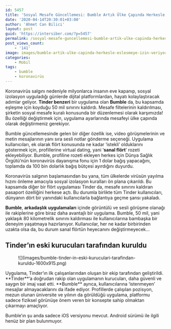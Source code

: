 ```yaml
---
id: 5457
title: 'Sosyal Mesafe Güncellemesi: Bumble Artık Ülke Çapında Herkesle Eşleşmeye İzin Veriyor'
date: '2020-04-14T20:30:01+03:00'
author: 'Ahmet Can Bilici'
layout: post
guid: 'https://intersiber.com/?p=5457'
permalink: /sosyal-mesafe-guncellemesi-bumble-artik-ulke-capinda-herkesle-eslesmeye-izin-veriyor/
post_views_count:
    - '141'
image: images/bumble-artik-ulke-capinda-herkesle-eslesmeye-izin-veriyor.png
categories:
    - Mobil
tags:
    - bumble
    - koronavirüs
---
```


Koronavirüs salgını nedeniyle milyonlarca insanın eve kapanıp, sosyal izolasyon uyguladığı günlerde dijital platformlardan, hayatı kolaylaştıracak adımlar geliyor. **Tinder benzeri** bir uygulama olan **Bumble** da, bu kapsamda eşleşme için koyduğu 50 mil sınırını kaldırdı. Mesafe filtelerinin kaldırılması, şirketin sosyal mesafe kuralı konusunda bir düzenlemesi olarak karşımızda! Bu özelliği değiştirmek için, uygulama ayarlarında mesafeyi ülke çapında olarak değiştirmeniz gerekiyor.

Bumble güncellemesinde gelen bir diğer özellik ise, video görüşmelerinin ve metin mesajlarının yanı sıra sesli notlar gönderme seçeneği. Uygulama kullanıcıları, ek olarak flört konusunda ne kadar ‘istekli’ olduklarını göstermek için, profillerine virtual dating, yani ‘**sanal flört**’ rozeti ekleyebiliyor. Bumble, profiline rozeti ekleyen herkes için Dünya Sağlık Örgütü’nün koronavirüs dayanışma fonu için 1 dolar bağış yapacağını, toplamda da 100 bin dolarlık bağış bütçesi ayırdığını duyurdu.

Koronavirüs salgının başlamasından bu yana, tüm ülkelerde virüsün yayılma hızını önleme amacıyla sosyal izolasyon kuralları ön plana çıkarıldı. Bu kapsamda diğer bir flört uygulaması Tinder da, mesafe sınırını kaldıran pasaport özelliğini herkese açtı. Bu durumla birlikte tüm Tinder kullanıcıları, dünyanın dört bir yanındaki kullanıcılarla bağlantıya geçme şansı yakaladı.

**Bumble**, **arkadaşlık** **uygulamaları** içinde görüntülü ve sesli görüşme olanağı ile rakiplerine göre biraz daha avantajlı bir uygulama. Bumble, 50 mil, yani yaklaşık 80 kilometrelik sınırını kaldırması ile kullanıcılarına bambaşka bir deneyim yaşatmaya hazırlanıyor. Kullanıcılar, her ne kadar birbirinden uzakta olsa da, bu durum sanal flörtün heyecanını değiştirmeyecek…

## Tinder’ın eski kurucuları tarafından kuruldu

<figure class="wp-block-image size-large">![](images/bumble-tinder-in-eski-kuruculari-tarafindan-kuruldu-1600x915.png)</figure>Uygulama, Tinder’ın ilk çalışanlarından oluşan bir ekip tarafından geliştirildi. **Tinder**’a doğrudan rakip olan uygulamanın kurucuları, daha güvenli ve saygın bir imaj vaat etti. **Bumble** ayrıca, kullanıcılarına ‘istenmeyen’ mesajlar almayacaklarını da ifade ediyor. Profillerde çalışılan pozisyon, mezun olunan üniversite ve yılının da görüldüğü uygulama, platformu sadece fiziksel görünüşe önem veren bir konsepte sahip olmaktan çıkarmayı amaçlıyor.

Bumble’ın şu anda sadece iOS versiyonu mevcut. Android sürümü ile ilgili henüz bir plan bulunmuyor.